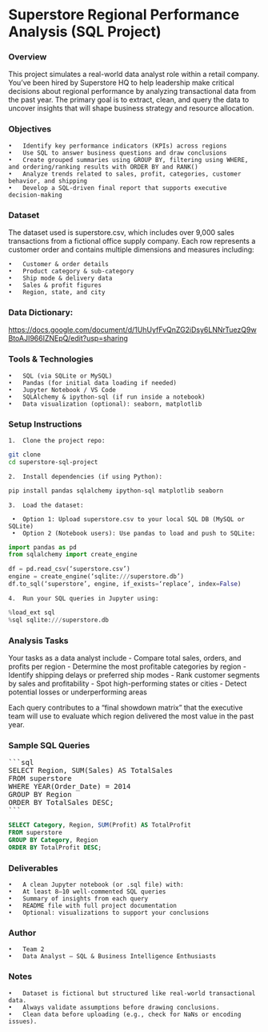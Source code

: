 # Superstore Regional Performance Analysis (SQL Project)

### Overview
This project simulates a real-world data analyst role within a retail company. You’ve been hired by Superstore HQ to help leadership make critical decisions about regional performance by analyzing transactional data from the past year. The primary goal is to extract, clean, and query the data to uncover insights that will shape business strategy and resource allocation.

### Objectives
	•	Identify key performance indicators (KPIs) across regions
	•	Use SQL to answer business questions and draw conclusions
	•	Create grouped summaries using GROUP BY, filtering using WHERE, and ordering/ranking results with ORDER BY and RANK()
	•	Analyze trends related to sales, profit, categories, customer behavior, and shipping
	•	Develop a SQL-driven final report that supports executive decision-making

### Dataset
The dataset used is superstore.csv, which includes over 9,000 sales transactions from a fictional office supply company. Each row represents a customer order and contains multiple dimensions and measures including:

	•	Customer & order details
	•	Product category & sub-category
	•	Ship mode & delivery data
	•	Sales & profit figures
	•	Region, state, and city

### Data Dictionary: 
 https://docs.google.com/document/d/1UhUyfFvQnZG2iDsy6LNNrTuezQ9wBtoAJI966IZNEpQ/edit?usp=sharing
 
### Tools & Technologies
	•	SQL (via SQLite or MySQL)
	•	Pandas (for initial data loading if needed)
	•	Jupyter Notebook / VS Code
	•	SQLAlchemy & ipython-sql (if run inside a notebook)
	•	Data visualization (optional): seaborn, matplotlib

### Setup Instructions
	1.	Clone the project repo:
```bash
git clone 
cd superstore-sql-project
```
	2.	Install dependencies (if using Python):
 ```bash
pip install pandas sqlalchemy ipython-sql matplotlib seaborn
```

	3.	Load the dataset:
 
     •	Option 1: Upload superstore.csv to your local SQL DB (MySQL or SQLite)
     •	Option 2 (Notebook users): Use pandas to load and push to SQLite:
```python
import pandas as pd
from sqlalchemy import create_engine

df = pd.read_csv(‘superstore.csv’)
engine = create_engine(‘sqlite:///superstore.db’)
df.to_sql(‘superstore’, engine, if_exists=‘replace’, index=False)
```

	4.	Run your SQL queries in Jupyter using:
```python
%load_ext sql
%sql sqlite:///superstore.db
```

### Analysis Tasks
   Your tasks as a data analyst include
        -       Compare total sales, orders, and profits per region
	- 	Determine the most profitable categories by region
	- 	Identify shipping delays or preferred ship modes
	-	Rank customer segments by sales and profitability
	-	Spot high-performing states or cities
	-	Detect potential losses or underperforming areas

Each query contributes to a “final showdown matrix” that the executive team will use to evaluate which region delivered the most value in the past year.

### Sample SQL Queries
<pre>
```sql
SELECT Region, SUM(Sales) AS TotalSales
FROM superstore
WHERE YEAR(Order_Date) = 2014
GROUP BY Region
ORDER BY TotalSales DESC;
```
</pre>


```sql
SELECT Category, Region, SUM(Profit) AS TotalProfit
FROM superstore
GROUP BY Category, Region
ORDER BY TotalProfit DESC;
```

### Deliverables
	•	A clean Jupyter notebook (or .sql file) with:
	•	At least 8–10 well-commented SQL queries
	•	Summary of insights from each query
	•	README file with full project documentation
	•	Optional: visualizations to support your conclusions

### Author
	•	Team 2
	•	Data Analyst – SQL & Business Intelligence Enthusiasts

### Notes
	•	Dataset is fictional but structured like real-world transactional data.
	•	Always validate assumptions before drawing conclusions.
	•	Clean data before uploading (e.g., check for NaNs or encoding issues).















